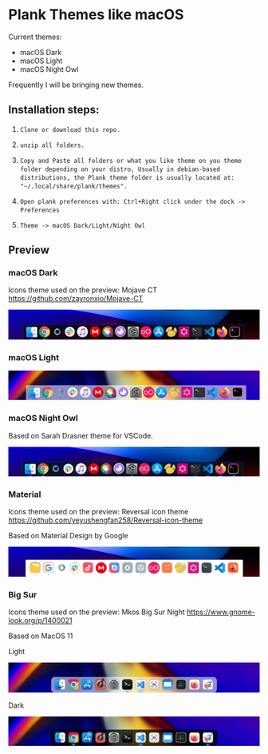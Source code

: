 # Plank Themes like macOS

Current themes:

- macOS Dark
- macOS Light
- macOS Night Owl

Frequently I will be bringing new themes.

## Installation steps:

1.  `Clone or download this repo.`

2.  `unzip all folders.`

3.  `Copy and Paste all folders or what you like theme on you theme folder depending on your distro, Usually in debian-based distributions, the Plank theme folder is usually located at: "~/.local/share/plank/themes".`

4.  `Open plank preferences with: Ctrl+Right click under the dock -> Preferences`
5.  `Theme -> macOS Dark/Light/Night Owl`

## Preview

### macOS Dark

Icons theme used on the preview:
Mojave CT https://github.com/zayronxio/Mojave-CT

![N|Dark Preview](./Dark-Theme.png)

### macOS Light

![N|Light Preview](./Light-Theme.png)

### macOS Night Owl

Based on Sarah Drasner theme for VSCode.

![N|Night Owl Preview](./Night-Owl-Theme.png)

### Material

Icons theme used on the preview:
Reversal icon theme https://github.com/yeyushengfan258/Reversal-icon-theme

Based on Material Design by Google

![N|Material Preview](./Material-Theme.png)

### Big Sur

Icons theme used on the preview:
Mkos Big Sur Night https://www.gnome-look.org/p/1400021

Based on MacOS 11

Light

![N|Material Preview](./Big-Sur-Light.png)

Dark

![N|Material Preview](./Big-Sur-Dark.png)
